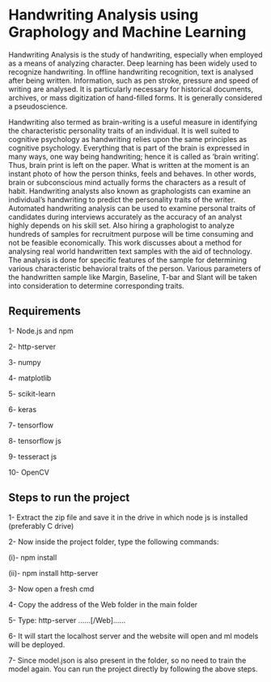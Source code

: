 # Handwriting Analysis using Graphology and Machine Learning

Handwriting Analysis is the study of handwriting, especially when employed as a means of analyzing character. Deep learning has been widely used to recognize handwriting. In offline handwriting recognition, text is analysed after being written. Information, such as pen stroke, pressure and speed of writing are analysed. It is particularly necessary for historical documents, archives, or mass digitization of hand-filled forms. It is generally considered a pseudoscience. 

Handwriting also termed as brain-writing is a useful measure in identifying the characteristic personality traits of an individual. It is well suited to cognitive psychology as handwriting relies upon the same principles as cognitive psychology. Everything that is part of the brain is expressed in many ways, one way being handwriting; hence it is called as ‘brain writing’. Thus, brain print is left on the paper. What is written at the moment is an instant photo of how the person thinks, feels and behaves. In other words, brain or subconscious mind actually forms the characters as a result of habit.  Handwriting analysts also known as graphologists can examine an individual’s handwriting to predict the personality traits of the writer. Automated handwriting analysis can be used to examine personal traits of candidates during interviews accurately as the accuracy of an analyst highly depends on his skill set. Also hiring a graphologist to analyze hundreds of samples for recruitment purpose will be time consuming and not be feasible economically.
This work discusses about a method for analysing real world handwritten text samples with the aid of technology. The analysis is done for specific features of the sample for determining various characteristic behavioral traits of the person. Various parameters of the handwritten sample like Margin, Baseline, T-bar and Slant will be taken into consideration to determine corresponding traits. 

## Requirements

1- Node.js and npm

2- http-server

3- numpy

4- matplotlib

5- scikit-learn

6- keras

7- tensorflow

8- tensorflow js

9- tesseract js

10- OpenCV

## Steps to run the project

1- Extract the zip file and save it in the drive in which node js is installed (preferably C drive)

2- Now inside the project folder, type the following commands:

(i)- npm install

(ii)- npm install http-server

3- Now open a fresh cmd

4- Copy the address of the Web folder in the main folder

5- Type: http-server ......[/Web]......

6- It will start the localhost server and the website will open and ml models will be deployed.

7- Since model.json is also present in the folder, so no need to train the model again. You can run the project directly by following the above steps.

